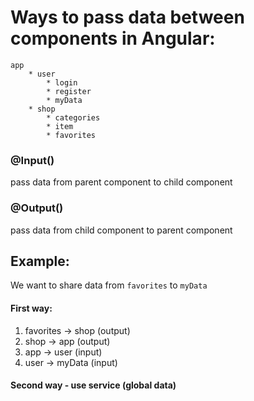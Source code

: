 # Ways to pass data between components in Angular:
```
app
    * user
        * login
        * register
        * myData
    * shop
        * categories
        * item
        * favorites
```

### @Input()

pass data from parent component to child component

### @Output()

pass data from child component to parent component

## Example:
We want to share data from `favorites` to `myData`

#### First way:

1. favorites -> shop (output)
2. shop -> app (output)
3. app -> user (input)
4. user -> myData (input)

#### Second way - use service (global data)